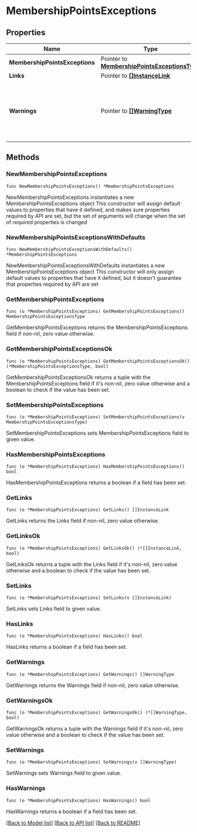 # MembershipPointsExceptions

## Properties

Name | Type | Description | Notes
------------ | ------------- | ------------- | -------------
**MembershipPointsExceptions** | Pointer to [**MembershipPointsExceptionsType**](MembershipPointsExceptionsType.md) |  | [optional] 
**Links** | Pointer to [**[]InstanceLink**](InstanceLink.md) |  | [optional] 
**Warnings** | Pointer to [**[]WarningType**](WarningType.md) | Used in conjunction with the Success element to define a business error. | [optional] 

## Methods

### NewMembershipPointsExceptions

`func NewMembershipPointsExceptions() *MembershipPointsExceptions`

NewMembershipPointsExceptions instantiates a new MembershipPointsExceptions object
This constructor will assign default values to properties that have it defined,
and makes sure properties required by API are set, but the set of arguments
will change when the set of required properties is changed

### NewMembershipPointsExceptionsWithDefaults

`func NewMembershipPointsExceptionsWithDefaults() *MembershipPointsExceptions`

NewMembershipPointsExceptionsWithDefaults instantiates a new MembershipPointsExceptions object
This constructor will only assign default values to properties that have it defined,
but it doesn't guarantee that properties required by API are set

### GetMembershipPointsExceptions

`func (o *MembershipPointsExceptions) GetMembershipPointsExceptions() MembershipPointsExceptionsType`

GetMembershipPointsExceptions returns the MembershipPointsExceptions field if non-nil, zero value otherwise.

### GetMembershipPointsExceptionsOk

`func (o *MembershipPointsExceptions) GetMembershipPointsExceptionsOk() (*MembershipPointsExceptionsType, bool)`

GetMembershipPointsExceptionsOk returns a tuple with the MembershipPointsExceptions field if it's non-nil, zero value otherwise
and a boolean to check if the value has been set.

### SetMembershipPointsExceptions

`func (o *MembershipPointsExceptions) SetMembershipPointsExceptions(v MembershipPointsExceptionsType)`

SetMembershipPointsExceptions sets MembershipPointsExceptions field to given value.

### HasMembershipPointsExceptions

`func (o *MembershipPointsExceptions) HasMembershipPointsExceptions() bool`

HasMembershipPointsExceptions returns a boolean if a field has been set.

### GetLinks

`func (o *MembershipPointsExceptions) GetLinks() []InstanceLink`

GetLinks returns the Links field if non-nil, zero value otherwise.

### GetLinksOk

`func (o *MembershipPointsExceptions) GetLinksOk() (*[]InstanceLink, bool)`

GetLinksOk returns a tuple with the Links field if it's non-nil, zero value otherwise
and a boolean to check if the value has been set.

### SetLinks

`func (o *MembershipPointsExceptions) SetLinks(v []InstanceLink)`

SetLinks sets Links field to given value.

### HasLinks

`func (o *MembershipPointsExceptions) HasLinks() bool`

HasLinks returns a boolean if a field has been set.

### GetWarnings

`func (o *MembershipPointsExceptions) GetWarnings() []WarningType`

GetWarnings returns the Warnings field if non-nil, zero value otherwise.

### GetWarningsOk

`func (o *MembershipPointsExceptions) GetWarningsOk() (*[]WarningType, bool)`

GetWarningsOk returns a tuple with the Warnings field if it's non-nil, zero value otherwise
and a boolean to check if the value has been set.

### SetWarnings

`func (o *MembershipPointsExceptions) SetWarnings(v []WarningType)`

SetWarnings sets Warnings field to given value.

### HasWarnings

`func (o *MembershipPointsExceptions) HasWarnings() bool`

HasWarnings returns a boolean if a field has been set.


[[Back to Model list]](../README.md#documentation-for-models) [[Back to API list]](../README.md#documentation-for-api-endpoints) [[Back to README]](../README.md)


